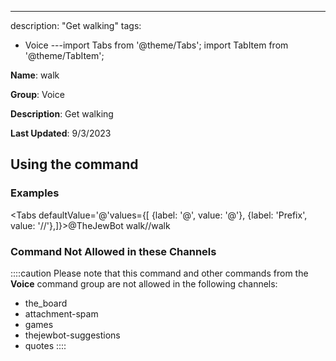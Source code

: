 ---
description: "Get walking"
tags:
  - Voice
---import Tabs from '@theme/Tabs';
import TabItem from '@theme/TabItem';

**Name**: walk

**Group**: Voice

**Description**: Get walking

**Last Updated**: 9/3/2023

## Using the command

### Examples
<Tabs defaultValue='@'values={[ {label: '@', value: '@'}, {label: 'Prefix', value: '//'},]}><TabItem value='@'>@TheJewBot walk</TabItem><TabItem value='//'>//walk</TabItem></Tabs>

### Command Not Allowed in these Channels
::::caution Please note that this command and other commands from the **Voice** command group are not allowed in the following channels:
- the_board
- attachment-spam
- games
- thejewbot-suggestions
- quotes
::::